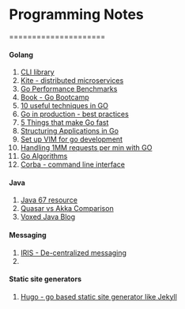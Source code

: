 # Programming Notes
=====================

#### Golang
1. [CLI library](https://github.com/codegangsta/cli)
2. [Kite - distributed microservices](http://blog.gopheracademy.com/birthday-bash-2014/kite-microservice-library/)
3. [Go Performance Benchmarks](https://github.com/jackc/go-performance-observations/blob/master/bench_test.go)
4. [Book - Go Bootcamp](http://www.golangbootcamp.com/book)
5. [10 useful techniques in GO](http://arslan.io/ten-useful-techniques-in-go)
6. [Go in production - best practices](http://peter.bourgon.org/go-in-production/)
7. [5 Things that make Go fast](http://dave.cheney.net/2014/06/07/five-things-that-make-go-fast)
8. [Structuring Applications in Go](https://medium.com/@benbjohnson/structuring-applications-in-go-3b04be4ff091)
9. [Set up VIM for go development](http://obahua.com/setup-vim-for-go-development/)
10. [Handling 1MM requests per min with GO](http://marcio.io/2015/07/handling-1-million-requests-per-minute-with-golang/)
11. [Go Algorithms](https://github.com/0xAX/go-algorithms)
12. [Corba - command line interface](https://github.com/spf13/cobra)

#### Java 
1. [Java 67 resource](http://java67.blogspot.com/search/label/java%20concurrency%20tutorial)
2. [Quasar vs Akka Comparison](https://www.voxxed.com/blog/2015/08/quasar-and-akka-a-comparison/)
3. [Voxed Java Blog](https://www.voxxed.com/blog/category/java/)

#### Messaging 
1. [IRIS - De-centralized messaging](https://github.com/project-iris/iris)
2. 

#### Static site generators
1. [Hugo - go based static site generator like Jekyll](https://gohugo.io/)
